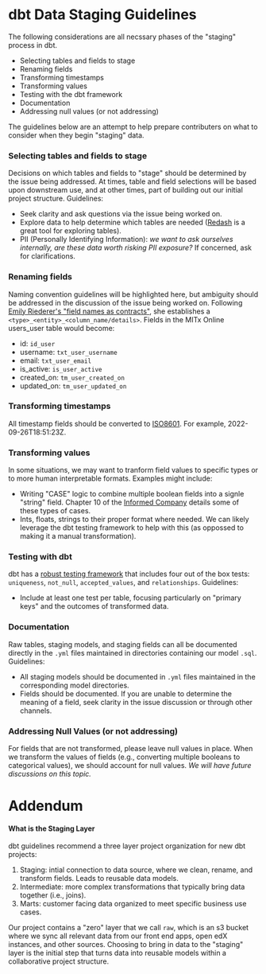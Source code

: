 # dbt Data Staging Guidelines

The following considerations are all necssary phases of the "staging" process in dbt.
- Selecting tables and fields to stage
- Renaming fields
- Transforming timestamps
- Transforming values
- Testing with the dbt framework
- Documentation
- Addressing null values (or not addressing)

The guidelines below are an attempt to help prepare contributers on what to consider when they begin "staging" data.

### Selecting tables and fields to stage
Decisions on which tables and fields to "stage" should be determined by the issue being addressed. At times, table and field selections will be based upon downstream use, and at other times, part of building out our initial project structure. Guidelines: 
- Seek clarity and ask questions via the issue being worked on.
- Explore data to help determine which tables are needed ([Redash](https://bi.odl.mit.edu/queries?order=-created_at&page=1&page_size=20) is a great tool for exploring tables).
- PII (Personally Identifying Information): _we want to ask ourselves internally, are these data worth risking PII exposure?_ If concerned, ask for clarifications.

### Renaming fields
Naming convention guidelines will be highlighted here, but ambiguity should be addressed in the discussion of the issue being worked on. Following [Emily Riederer's "field names as contracts"](https://emilyriederer.netlify.app/post/column-name-contracts/), she establishes a `<type>_<entity>_<column_name/details>`. Fields in the MITx Online users_user table would become:
- id: `id_user`
- username: `txt_user_username`
- email: `txt_user_email`
- is_active: `is_user_active`
- created_on: `tm_user_created_on`
- updated_on: `tm_user_updated_on`

### Transforming timestamps
All timestamp fields should be converted to [ISO8601](https://en.wikipedia.org/wiki/ISO_8601). For example, 2022-09-26T18:51:23Z.

### Transforming values
In some situations, we may want to tranform field values to specific types or to more human interpretable formats. Examples might include:
- Writing "CASE" logic to combine multiple boolean fields into a signle "string" field. Chapter 10 of the [Informed Company](https://learning.oreilly.com/library/view/the-informed-company/9781119748007/c10.xhtml#head-2-1) details some of these types of cases. 
- Ints, floats, strings to their proper format where needed. We can likely leverage the dbt testing framework to help with this (as oppossed to making it a manual transformation).

### Testing with dbt
dbt has a [robust testing framework](https://docs.getdbt.com/docs/building-a-dbt-project/tests) that includes four 
out of the box tests: `uniqueness`, `not_null`, `accepted_values`, and `relationships`. Guidelines:
- Include at least one test per table, focusing particularly on "primary keys" and the outcomes of transformed data.

### Documentation
Raw tables, staging models, and staging fields can all be documented directly in the `.yml` files maintained in directories containing our model `.sql`. Guidelines:
- All staging models should be documented in `.yml` files maintained in the corresponding model directories.
- Fields should be documented. If you are unable to determine the meaning of a field, seek clarity in the issue discussion or through other channels.

### Addressing Null Values (or not addressing)
For fields that are not transformed, please leave null values in place. When we transform the values of fields (e.g., converting multiple booleans to categorical values), we should account for null values. _We will have future discussions on this topic._

# Addendum
#### What is the Staging Layer
dbt guidelines recommend a three layer project organization for new dbt projects:
1. Staging: intial connection to data source, where we clean, rename, and transform fields. Leads to reusable data models.
2. Intermediate: more complex transformations that typically bring data together (i.e., joins).
3. Marts: customer facing data organized to meet specific business use cases.

Our project contains a "zero" layer that we call `raw`, which is an s3 bucket where we sync all relevant data from our front end apps, open edX instances, and other sources. Choosing to bring in data to the "staging" layer is the initial step that turns data into reusable models within a collaborative project structure.
